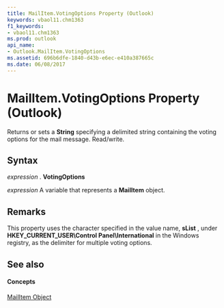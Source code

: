 ```yaml
---
title: MailItem.VotingOptions Property (Outlook)
keywords: vbaol11.chm1363
f1_keywords:
- vbaol11.chm1363
ms.prod: outlook
api_name:
- Outlook.MailItem.VotingOptions
ms.assetid: 696b6dfe-1840-d43b-e6ec-e410a387665c
ms.date: 06/08/2017
---
```



# MailItem.VotingOptions Property (Outlook)

Returns or sets a **String** specifying a delimited string containing the voting options for the mail message. Read/write.


## Syntax

 _expression_ . **VotingOptions**

 _expression_ A variable that represents a **MailItem** object.


## Remarks

This property uses the character specified in the value name, **sList** , under **HKEY_CURRENT_USER\Control Panel\International** in the Windows registry, as the delimiter for multiple voting options.


## See also


#### Concepts


[MailItem Object](mailitem-object-outlook.md)

